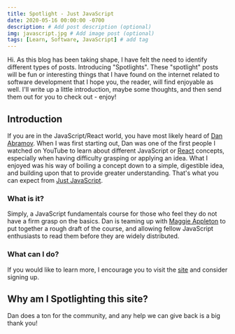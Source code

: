 ```yaml
---
title: Spotlight - Just JavaScript
date: 2020-05-16 00:00:00 -0700
description: # Add post description (optional)
img: javascript.jpg # Add image post (optional)
tags: [Learn, Software, JavaScript] # add tag
---
```


Hi. As this blog has been taking shape, I have felt the need to identify different types of posts. Introducing "Spotlights". These "spotlight" posts will be fun or interesting things that I have found on the internet related to software development that I hope you, the reader, will find enjoyable as well. I'll write up a little introduction, maybe some thoughts, and then send them out for you to check out - enjoy!

## Introduction

If you are in the JavaScript/React world, you have most likely heard of [Dan Abramov](https://twitter.com/dan_abramov). When I was first starting out, Dan was one of the first people I watched on YouTube to learn about different JavaScript or [React](https://reactjs.org/) concepts, especially when having difficulty grasping or applying an idea. What I enjoyed was his way of boiling a concept down to a simple, digestible idea, and building upon that to provide greater understanding. That's what you can expect from [Just JavaScript](https://justjavascript.com/).

### What is it?

Simply, a JavaScript fundamentals course for those who feel they do not have a firm grasp on the basics. Dan is teaming up with [Maggie Appleton](https://illustrated.dev/) to put together a rough draft of the course, and allowing fellow JavaScript enthusiasts to read them before they are widely distributed.

### What can I do?

If you would like to learn more, I encourage you to visit the [site](https://justjavascript.com/) and consider signing up.

## Why am I Spotlighting this site?

Dan does a ton for the community, and any help we can give back is a big thank you!
